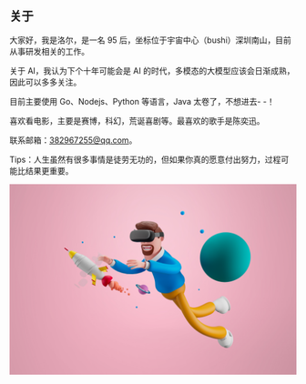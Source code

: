 ## 关于

大家好，我是洛尔，是一名 95 后，坐标位于宇宙中心（bushi）深圳南山，目前从事研发相关的工作。

关于 AI，我认为下个十年可能会是 AI 的时代，多模态的大模型应该会日渐成熟，因此可以多多关注。

目前主要使用 Go、Nodejs、Python 等语言，Java 太卷了，不想进去- -！

喜欢看电影，主要是赛博，科幻，荒诞喜剧等。最喜欢的歌手是陈奕迅。

联系邮箱：382967255@qq.com。

Tips：人生虽然有很多事情是徒劳无功的，但如果你真的愿意付出努力，过程可能比结果更重要。

![about me](./images/personal.jpg)
